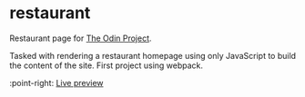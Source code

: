 # restaurant
Restaurant page for [The Odin Project](https://www.theodinproject.com/lessons/node-path-javascript-restaurant-page).

Tasked with rendering a restaurant homepage using only JavaScript to build the content of the site. First project using webpack.

:point-right: [Live preview](https://luxury-haupia-bba701.netlify.app)
